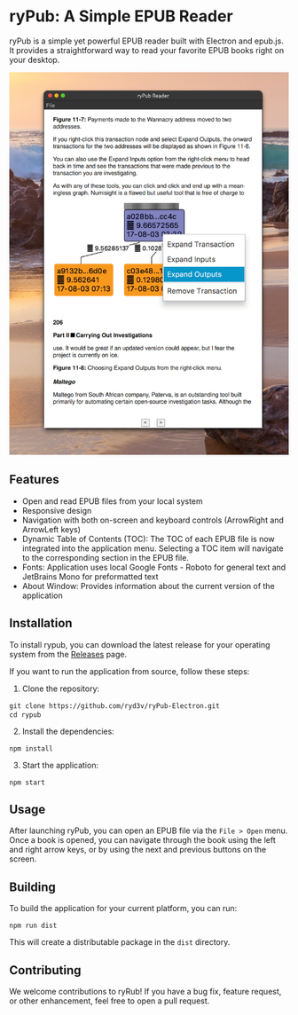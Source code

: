﻿# ryPub: A Simple EPUB Reader

ryPub is a simple yet powerful EPUB reader built with Electron and epub.js. It provides a straightforward way to read
your favorite EPUB books right on your desktop.

![ALT](https://github.com/ryd3v/ryPub-Electron/blob/main/Screenshot%20from%202023-08-03%2017-28-52.png)

## Features

- Open and read EPUB files from your local system
- Responsive design
- Navigation with both on-screen and keyboard controls (ArrowRight and ArrowLeft keys)
- Dynamic Table of Contents (TOC): The TOC of each EPUB file is now integrated into the application menu. Selecting a
  TOC item will navigate to the corresponding section in the EPUB file.
- Fonts: Application uses local Google Fonts - Roboto for general text and JetBrains Mono for preformatted text
- About Window: Provides information about the current version of the application

## Installation

To install rypub, you can download the latest release for your operating system from
the [Releases](https://github.com/ryd3v/ryPub-Electron/releases) page.

If you want to run the application from source, follow these steps:

1. Clone the repository:

```
git clone https://github.com/ryd3v/ryPub-Electron.git
cd rypub
```

2. Install the dependencies:

```
npm install
```

3. Start the application:

```
npm start
```

## Usage

After launching ryPub, you can open an EPUB file via the `File > Open` menu. Once a book is opened, you can navigate
through the book using the left and right arrow keys, or by using the next and previous buttons on the screen.

## Building

To build the application for your current platform, you can run:

```
npm run dist
```

This will create a distributable package in the `dist` directory.

## Contributing

We welcome contributions to ryRub! If you have a bug fix, feature request, or other enhancement, feel free to open a
pull request.
